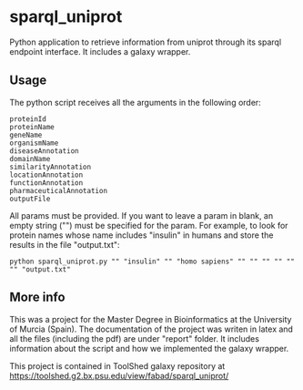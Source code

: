 # sparql_uniprot
Python application to retrieve information from uniprot through its sparql endpoint interface. It includes a galaxy wrapper.

## Usage
The python script receives all the arguments in the following order:
```
proteinId
proteinName
geneName
organismName
diseaseAnnotation
domainName
similarityAnnotation
locationAnnotation
functionAnnotation
pharmaceuticalAnnotation
outputFile
```
All params must be provided. If you want to leave a param in blank, an empty string ("") must be specified for the param. For example, to look for protein names whose name includes "insulin" in humans and store the results in the file "output.txt":
```
python sparql_uniprot.py "" "insulin" "" "homo sapiens" "" "" "" "" "" "" "output.txt"
```

## More info
This was a project for the Master Degree in Bioinformatics at the University of Murcia (Spain). The documentation of the project was writen in latex and all the files (including the pdf) are under "report" folder. It includes information about the script and how we implemented the galaxy wrapper.

This project is contained in ToolShed galaxy repository at https://toolshed.g2.bx.psu.edu/view/fabad/sparql_uniprot/
